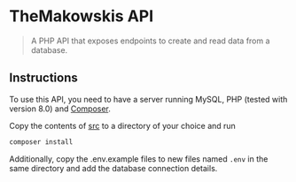 # TheMakowskis API
> A PHP API that exposes endpoints to create and read data from a database.

## Instructions

To use this API, you need to have a server running MySQL, PHP (tested with version 8.0) and [Composer](https://getcomposer.org/).

Copy the contents of [src](https://github.com/Jogius/TheMakowskis-API/tree/master/src) to a directory of your choice and run 
```bash
composer install
```

Additionally, copy the .env.example files to new files named ``.env`` in the same directory and add the database connection details.
